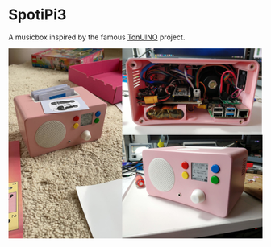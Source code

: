 # SpotiPi3
A musicbox inspired by the famous [TonUINO](https://www.voss.earth/tonuino/) project.

![](images/spotipi3.png)
